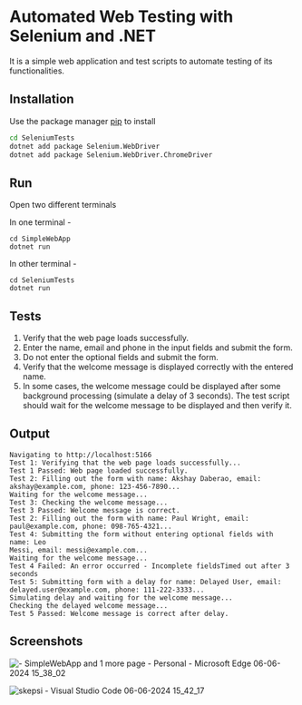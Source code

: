 # Automated Web Testing with Selenium and .NET

It is a simple web application and  test scripts to automate testing of its functionalities.

## Installation

Use the package manager [pip](https://pip.pypa.io/en/stable/) to install
```bash
cd SeleniumTests
dotnet add package Selenium.WebDriver
dotnet add package Selenium.WebDriver.ChromeDriver
```

## Run

Open two different terminals

In one terminal -

```
cd SimpleWebApp
dotnet run
```

In other terminal -

```
cd SeleniumTests
dotnet run
```

## Tests
 
1. Verify that the web page loads successfully. 
2. Enter the name, email and phone in the input fields and submit the form. 
3. Do not enter the optional fields and submit the form. 
4. Verify that the welcome message is displayed correctly with the entered name. 
5. In some cases, the welcome message could be displayed after some background 
processing (simulate a delay of 3 seconds). The test script should wait for the welcome 
message to be displayed and then verify it.

## Output

```
Navigating to http://localhost:5166
Test 1: Verifying that the web page loads successfully...
Test 1 Passed: Web page loaded successfully.
Test 2: Filling out the form with name: Akshay Daberao, email: akshay@example.com, phone: 123-456-7890...
Waiting for the welcome message...
Test 3: Checking the welcome message...
Test 3 Passed: Welcome message is correct.
Test 2: Filling out the form with name: Paul Wright, email: paul@example.com, phone: 098-765-4321...
Test 4: Submitting the form without entering optional fields with name: Leo 
Messi, email: messi@example.com...
Waiting for the welcome message...
Test 4 Failed: An error occurred - Incomplete fieldsTimed out after 3 seconds
Test 5: Submitting form with a delay for name: Delayed User, email: delayed.user@example.com, phone: 111-222-3333...
Simulating delay and waiting for the welcome message...
Checking the delayed welcome message...
Test 5 Passed: Welcome message is correct after delay.
```

## Screenshots

![- SimpleWebApp and 1 more page - Personal - Microsoft​ Edge 06-06-2024 15_38_02](https://github.com/agdgithub/Automated-Web-Testing-with-Selenium-and-.NET/assets/98071875/cab71b5b-bab8-4240-8bce-6dd1ac46ba8a)

![skepsi - Visual Studio Code 06-06-2024 15_42_17](https://github.com/agdgithub/Automated-Web-Testing-with-Selenium-and-.NET/assets/98071875/0c180846-fbbf-47c5-8c95-1dad460d5fbd)

